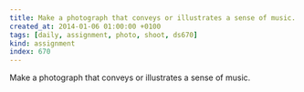 ```yaml
---
title: Make a photograph that conveys or illustrates a sense of music.
created_at: 2014-01-06 01:00:00 +0100
tags: [daily, assignment, photo, shoot, ds670]
kind: assignment
index: 670
---
```


Make a photograph that conveys or illustrates a sense of music.
